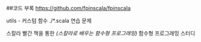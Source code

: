##코드 부록
https://github.com/fpinscala/fpinscala

utils - 커스텀 함수
./\*.scala 연습 문제

스칼라 빨간 책을 통한 _(스칼라로 배우는 함수형 프로그래밍)_ 함수형 프로그래밍 스터디
